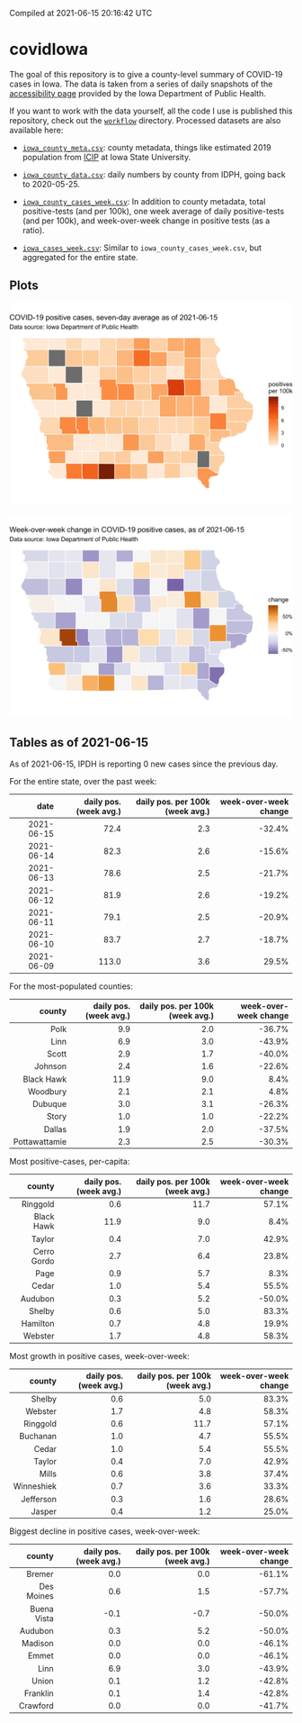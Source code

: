 Compiled at 2021-06-15 20:16:42 UTC

<!-- README.md is generated from README.Rmd. Please edit that file -->

# covidIowa

<!-- badges: start -->

<!-- badges: end -->

The goal of this repository is to give a county-level summary of
COVID-19 cases in Iowa. The data is taken from a series of daily
snapshots of the [accessibility
page](https://coronavirus.iowa.gov/pages/access) provided by the Iowa
Department of Public Health.

If you want to work with the data yourself, all the code I use is
published this repository, check out the [`workflow`](workflow)
directory. Processed datasets are also available here:

  - [`iowa_county_meta.csv`](https://raw.githubusercontent.com/ijlyttle/covidIowa/master/workflow/data/99-publish/iowa_county_meta.csv):
    county metadata, things like estimated 2019 population from
    [ICIP](https://www.icip.iastate.edu/tables/population/counties-estimates)
    at Iowa State University.

  - [`iowa_county_data.csv`](https://raw.githubusercontent.com/ijlyttle/covidIowa/master/workflow/data/99-publish/iowa_county_data.csv):
    daily numbers by county from IDPH, going back to 2020-05-25.

  - [`iowa_county_cases_week.csv`](https://raw.githubusercontent.com/ijlyttle/covidIowa/master/workflow/data/99-publish/iowa_county_data.csv):
    In addition to county metadata, total positive-tests (and per 100k),
    one week average of daily positive-tests (and per 100k), and
    week-over-week change in positive tests (as a ratio).

  - [`iowa_cases_week.csv`](https://raw.githubusercontent.com/ijlyttle/covidIowa/master/workflow/data/99-publish/iowa_cases_week.csv):
    Similar to `iowa_county_cases_week.csv`, but aggregated for the
    entire state.

## Plots

![](workflow/data/99-publish/iowa_cases.png)

![](workflow/data/99-publish/iowa_change.png)

## Tables as of 2021-06-15

As of 2021-06-15, IPDH is reporting 0 new cases since the previous day.

For the entire state, over the past week:

|       date | daily pos. (week avg.) | daily pos. per 100k (week avg.) | week-over-week change |
| ---------: | ---------------------: | ------------------------------: | --------------------: |
| 2021-06-15 |                   72.4 |                             2.3 |               \-32.4% |
| 2021-06-14 |                   82.3 |                             2.6 |               \-15.6% |
| 2021-06-13 |                   78.6 |                             2.5 |               \-21.7% |
| 2021-06-12 |                   81.9 |                             2.6 |               \-19.2% |
| 2021-06-11 |                   79.1 |                             2.5 |               \-20.9% |
| 2021-06-10 |                   83.7 |                             2.7 |               \-18.7% |
| 2021-06-09 |                  113.0 |                             3.6 |                 29.5% |

For the most-populated counties:

|        county | daily pos. (week avg.) | daily pos. per 100k (week avg.) | week-over-week change |
| ------------: | ---------------------: | ------------------------------: | --------------------: |
|          Polk |                    9.9 |                             2.0 |               \-36.7% |
|          Linn |                    6.9 |                             3.0 |               \-43.9% |
|         Scott |                    2.9 |                             1.7 |               \-40.0% |
|       Johnson |                    2.4 |                             1.6 |               \-22.6% |
|    Black Hawk |                   11.9 |                             9.0 |                  8.4% |
|      Woodbury |                    2.1 |                             2.1 |                  4.8% |
|       Dubuque |                    3.0 |                             3.1 |               \-26.3% |
|         Story |                    1.0 |                             1.0 |               \-22.2% |
|        Dallas |                    1.9 |                             2.0 |               \-37.5% |
| Pottawattamie |                    2.3 |                             2.5 |               \-30.3% |

Most positive-cases, per-capita:

|      county | daily pos. (week avg.) | daily pos. per 100k (week avg.) | week-over-week change |
| ----------: | ---------------------: | ------------------------------: | --------------------: |
|    Ringgold |                    0.6 |                            11.7 |                 57.1% |
|  Black Hawk |                   11.9 |                             9.0 |                  8.4% |
|      Taylor |                    0.4 |                             7.0 |                 42.9% |
| Cerro Gordo |                    2.7 |                             6.4 |                 23.8% |
|        Page |                    0.9 |                             5.7 |                  8.3% |
|       Cedar |                    1.0 |                             5.4 |                 55.5% |
|     Audubon |                    0.3 |                             5.2 |               \-50.0% |
|      Shelby |                    0.6 |                             5.0 |                 83.3% |
|    Hamilton |                    0.7 |                             4.8 |                 19.9% |
|     Webster |                    1.7 |                             4.8 |                 58.3% |

Most growth in positive cases, week-over-week:

|     county | daily pos. (week avg.) | daily pos. per 100k (week avg.) | week-over-week change |
| ---------: | ---------------------: | ------------------------------: | --------------------: |
|     Shelby |                    0.6 |                             5.0 |                 83.3% |
|    Webster |                    1.7 |                             4.8 |                 58.3% |
|   Ringgold |                    0.6 |                            11.7 |                 57.1% |
|   Buchanan |                    1.0 |                             4.7 |                 55.5% |
|      Cedar |                    1.0 |                             5.4 |                 55.5% |
|     Taylor |                    0.4 |                             7.0 |                 42.9% |
|      Mills |                    0.6 |                             3.8 |                 37.4% |
| Winneshiek |                    0.7 |                             3.6 |                 33.3% |
|  Jefferson |                    0.3 |                             1.6 |                 28.6% |
|     Jasper |                    0.4 |                             1.2 |                 25.0% |

Biggest decline in positive cases, week-over-week:

|      county | daily pos. (week avg.) | daily pos. per 100k (week avg.) | week-over-week change |
| ----------: | ---------------------: | ------------------------------: | --------------------: |
|      Bremer |                    0.0 |                             0.0 |               \-61.1% |
|  Des Moines |                    0.6 |                             1.5 |               \-57.7% |
| Buena Vista |                  \-0.1 |                           \-0.7 |               \-50.0% |
|     Audubon |                    0.3 |                             5.2 |               \-50.0% |
|     Madison |                    0.0 |                             0.0 |               \-46.1% |
|       Emmet |                    0.0 |                             0.0 |               \-46.1% |
|        Linn |                    6.9 |                             3.0 |               \-43.9% |
|       Union |                    0.1 |                             1.2 |               \-42.8% |
|    Franklin |                    0.1 |                             1.4 |               \-42.8% |
|    Crawford |                    0.0 |                             0.0 |               \-41.7% |
